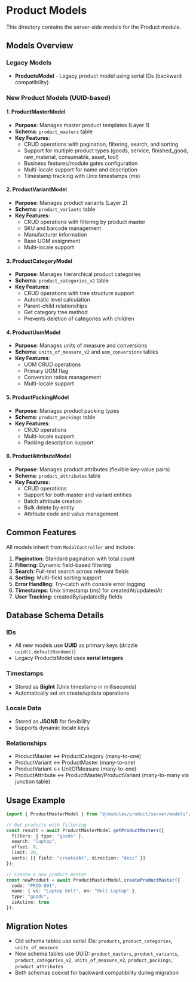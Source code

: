 # Product Models

This directory contains the server-side models for the Product module.

## Models Overview

### Legacy Models
- **ProductsModel** - Legacy product model using serial IDs (backward compatibility)

### New Product Models (UUID-based)

#### 1. ProductMasterModel
- **Purpose**: Manages master product templates (Layer 1)
- **Schema**: `product_masters` table
- **Key Features**:
  - CRUD operations with pagination, filtering, search, and sorting
  - Support for multiple product types (goods, service, finished_good, raw_material, consumable, asset, tool)
  - Business features/module gates configuration
  - Multi-locale support for name and description
  - Timestamp tracking with Unix timestamps (ms)

#### 2. ProductVariantModel
- **Purpose**: Manages product variants (Layer 2)
- **Schema**: `product_variants` table
- **Key Features**:
  - CRUD operations with filtering by product master
  - SKU and barcode management
  - Manufacturer information
  - Base UOM assignment
  - Multi-locale support

#### 3. ProductCategoryModel
- **Purpose**: Manages hierarchical product categories
- **Schema**: `product_categories_v2` table
- **Key Features**:
  - CRUD operations with tree structure support
  - Automatic level calculation
  - Parent-child relationships
  - Get category tree method
  - Prevents deletion of categories with children

#### 4. ProductUomModel
- **Purpose**: Manages units of measure and conversions
- **Schema**: `units_of_measure_v2` and `uom_conversions` tables
- **Key Features**:
  - UOM CRUD operations
  - Primary UOM flag
  - Conversion ratios management
  - Multi-locale support

#### 5. ProductPackingModel
- **Purpose**: Manages product packing types
- **Schema**: `product_packings` table
- **Key Features**:
  - CRUD operations
  - Multi-locale support
  - Packing description support

#### 6. ProductAttributeModel
- **Purpose**: Manages product attributes (flexible key-value pairs)
- **Schema**: `product_attributes` table
- **Key Features**:
  - CRUD operations
  - Support for both master and variant entities
  - Batch attribute creation
  - Bulk delete by entity
  - Attribute code and value management

## Common Features

All models inherit from `ModalController` and include:

1. **Pagination**: Standard pagination with total count
2. **Filtering**: Dynamic field-based filtering
3. **Search**: Full-text search across relevant fields
4. **Sorting**: Multi-field sorting support
5. **Error Handling**: Try-catch with console error logging
6. **Timestamps**: Unix timestamp (ms) for createdAt/updatedAt
7. **User Tracking**: createdBy/updatedBy fields

## Database Schema Details

### IDs
- All new models use **UUID** as primary keys (drizzle `uuid().defaultRandom()`)
- Legacy ProductsModel uses **serial integers**

### Timestamps
- Stored as **BigInt** (Unix timestamp in milliseconds)
- Automatically set on create/update operations

### Locale Data
- Stored as **JSONB** for flexibility
- Supports dynamic locale keys

### Relationships
- ProductMaster ↔ ProductCategory (many-to-one)
- ProductVariant ↔ ProductMaster (many-to-one)
- ProductVariant ↔ UnitOfMeasure (many-to-one)
- ProductAttribute ↔ ProductMaster/ProductVariant (many-to-many via junction table)

## Usage Example

```typescript
import { ProductMasterModel } from "@/modules/product/server/models";

// Get products with filtering
const result = await ProductMasterModel.getProductMasters({
  filters: { type: "goods" },
  search: "laptop",
  offset: 0,
  limit: 20,
  sorts: [{ field: "createdAt", direction: "desc" }]
});

// Create a new product master
const newProduct = await ProductMasterModel.createProductMaster({
  code: "PROD-001",
  name: { vi: "Laptop Dell", en: "Dell Laptop" },
  type: "goods",
  isActive: true
});
```

## Migration Notes

- Old schema tables use serial IDs: `products`, `product_categories`, `units_of_measure`
- New schema tables use UUID: `product_masters`, `product_variants`, `product_categories_v2`, `units_of_measure_v2`, `product_packings`, `product_attributes`
- Both schemas coexist for backward compatibility during migration

